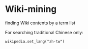 # Wiki-mining
 finding Wiki contents by a term list

For searching traditional Chinese only:

`wikipedia.set_lang("zh-tw")`
